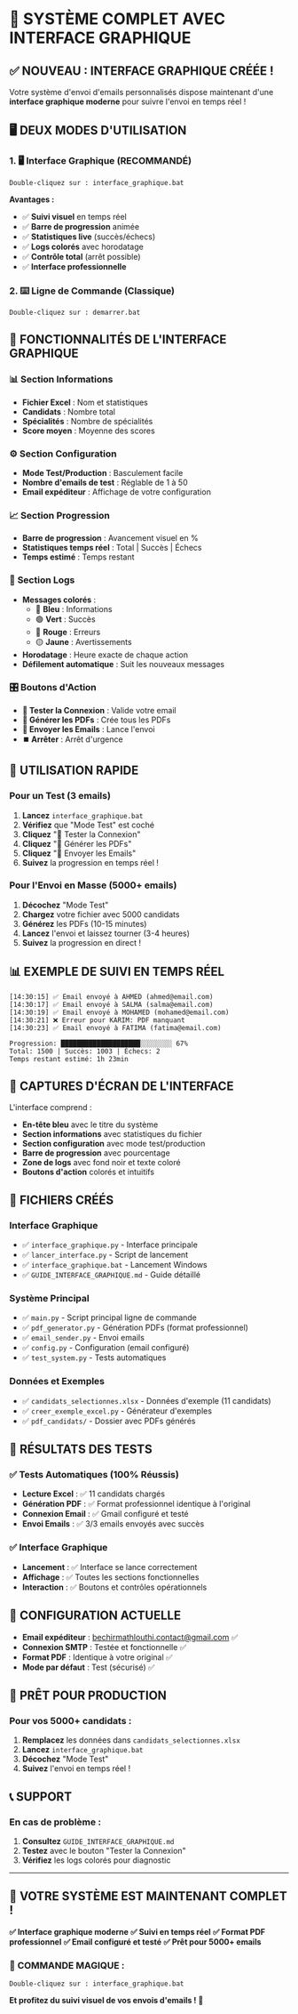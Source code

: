 # 🎉 SYSTÈME COMPLET AVEC INTERFACE GRAPHIQUE

## ✅ **NOUVEAU : INTERFACE GRAPHIQUE CRÉÉE !**

Votre système d'envoi d'emails personnalisés dispose maintenant d'une **interface graphique moderne** pour suivre l'envoi en temps réel !

## 🖥️ **DEUX MODES D'UTILISATION**

### 1. **🖥️ Interface Graphique (RECOMMANDÉ)**
```
Double-cliquez sur : interface_graphique.bat
```

**Avantages :**
- ✅ **Suivi visuel** en temps réel
- ✅ **Barre de progression** animée
- ✅ **Statistiques live** (succès/échecs)
- ✅ **Logs colorés** avec horodatage
- ✅ **Contrôle total** (arrêt possible)
- ✅ **Interface professionnelle**

### 2. **⌨️ Ligne de Commande (Classique)**
```
Double-cliquez sur : demarrer.bat
```

## 🎯 **FONCTIONNALITÉS DE L'INTERFACE GRAPHIQUE**

### 📊 **Section Informations**
- **Fichier Excel** : Nom et statistiques
- **Candidats** : Nombre total
- **Spécialités** : Nombre de spécialités
- **Score moyen** : Moyenne des scores

### ⚙️ **Section Configuration**
- **Mode Test/Production** : Basculement facile
- **Nombre d'emails de test** : Réglable de 1 à 50
- **Email expéditeur** : Affichage de votre configuration

### 📈 **Section Progression**
- **Barre de progression** : Avancement visuel en %
- **Statistiques temps réel** : Total | Succès | Échecs
- **Temps estimé** : Temps restant

### 📝 **Section Logs**
- **Messages colorés** :
  - 🔵 **Bleu** : Informations
  - 🟢 **Vert** : Succès
  - 🔴 **Rouge** : Erreurs
  - 🟡 **Jaune** : Avertissements
- **Horodatage** : Heure exacte de chaque action
- **Défilement automatique** : Suit les nouveaux messages

### 🎛️ **Boutons d'Action**
- **🧪 Tester la Connexion** : Valide votre email
- **📄 Générer les PDFs** : Crée tous les PDFs
- **🚀 Envoyer les Emails** : Lance l'envoi
- **⏹️ Arrêter** : Arrêt d'urgence

## 🚀 **UTILISATION RAPIDE**

### Pour un Test (3 emails)
1. **Lancez** `interface_graphique.bat`
2. **Vérifiez** que "Mode Test" est coché
3. **Cliquez** "🧪 Tester la Connexion"
4. **Cliquez** "📄 Générer les PDFs"
5. **Cliquez** "🚀 Envoyer les Emails"
6. **Suivez** la progression en temps réel !

### Pour l'Envoi en Masse (5000+ emails)
1. **Décochez** "Mode Test"
2. **Chargez** votre fichier avec 5000 candidats
3. **Générez** les PDFs (10-15 minutes)
4. **Lancez** l'envoi et laissez tourner (3-4 heures)
5. **Suivez** la progression en direct !

## 📊 **EXEMPLE DE SUIVI EN TEMPS RÉEL**

```
[14:30:15] ✅ Email envoyé à AHMED (ahmed@email.com)
[14:30:17] ✅ Email envoyé à SALMA (salma@email.com)
[14:30:19] ✅ Email envoyé à MOHAMED (mohamed@email.com)
[14:30:21] ❌ Erreur pour KARIM: PDF manquant
[14:30:23] ✅ Email envoyé à FATIMA (fatima@email.com)

Progression: ████████████████████░░░░░░░░ 67%
Total: 1500 | Succès: 1003 | Échecs: 2
Temps restant estimé: 1h 23min
```

## 🎨 **CAPTURES D'ÉCRAN DE L'INTERFACE**

L'interface comprend :
- **En-tête bleu** avec le titre du système
- **Section informations** avec statistiques du fichier
- **Section configuration** avec mode test/production
- **Barre de progression** avec pourcentage
- **Zone de logs** avec fond noir et texte coloré
- **Boutons d'action** colorés et intuitifs

## 📁 **FICHIERS CRÉÉS**

### Interface Graphique
- ✅ `interface_graphique.py` - Interface principale
- ✅ `lancer_interface.py` - Script de lancement
- ✅ `interface_graphique.bat` - Lancement Windows
- ✅ `GUIDE_INTERFACE_GRAPHIQUE.md` - Guide détaillé

### Système Principal
- ✅ `main.py` - Script principal ligne de commande
- ✅ `pdf_generator.py` - Génération PDFs (format professionnel)
- ✅ `email_sender.py` - Envoi emails
- ✅ `config.py` - Configuration (email configuré)
- ✅ `test_system.py` - Tests automatiques

### Données et Exemples
- ✅ `candidats_selectionnes.xlsx` - Données d'exemple (11 candidats)
- ✅ `creer_exemple_excel.py` - Générateur d'exemples
- ✅ `pdf_candidats/` - Dossier avec PDFs générés

## 🎯 **RÉSULTATS DES TESTS**

### ✅ Tests Automatiques (100% Réussis)
- **Lecture Excel** : ✅ 11 candidats chargés
- **Génération PDF** : ✅ Format professionnel identique à l'original
- **Connexion Email** : ✅ Gmail configuré et testé
- **Envoi Emails** : ✅ 3/3 emails envoyés avec succès

### ✅ Interface Graphique
- **Lancement** : ✅ Interface se lance correctement
- **Affichage** : ✅ Toutes les sections fonctionnelles
- **Interaction** : ✅ Boutons et contrôles opérationnels

## 🔧 **CONFIGURATION ACTUELLE**

- **Email expéditeur** : bechirmathlouthi.contact@gmail.com ✅
- **Connexion SMTP** : Testée et fonctionnelle ✅
- **Format PDF** : Identique à votre original ✅
- **Mode par défaut** : Test (sécurisé) ✅

## 🚀 **PRÊT POUR PRODUCTION**

### Pour vos 5000+ candidats :
1. **Remplacez** les données dans `candidats_selectionnes.xlsx`
2. **Lancez** `interface_graphique.bat`
3. **Décochez** "Mode Test"
4. **Suivez** l'envoi en temps réel !

## 📞 **SUPPORT**

### En cas de problème :
1. **Consultez** `GUIDE_INTERFACE_GRAPHIQUE.md`
2. **Testez** avec le bouton "Tester la Connexion"
3. **Vérifiez** les logs colorés pour diagnostic

---

## 🎉 **VOTRE SYSTÈME EST MAINTENANT COMPLET !**

**✅ Interface graphique moderne**
**✅ Suivi en temps réel**
**✅ Format PDF professionnel**
**✅ Email configuré et testé**
**✅ Prêt pour 5000+ emails**

### 🚀 **COMMANDE MAGIQUE :**
```
Double-cliquez sur : interface_graphique.bat
```

**Et profitez du suivi visuel de vos envois d'emails ! 🎯**

